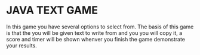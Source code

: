 # JAVA TEXT GAME
In this game you have several options to select from. The basis of this game is that the you will be given text to write from and you you will copy it, a score and timer will be shown whenver you finish the game demonstrate your results.
